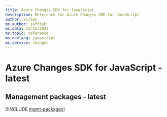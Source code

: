 ```yaml
---
title: Azure Changes SDK for JavaScript
description: Reference for Azure Changes SDK for JavaScript
author: xirzec
ms.author: jeffish
ms.data: 11/15/2022
ms.topic: reference
ms.devlang: javascript
ms.service: changes
---
```

# Azure Changes SDK for JavaScript - latest

## Management packages - latest
[!INCLUDE [mgmt-packages](changes-mgmt-index.md)]